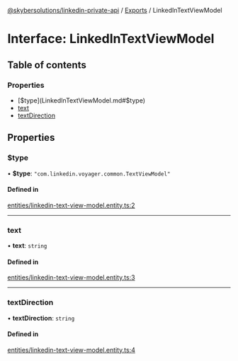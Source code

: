 [@skybersolutions/linkedin-private-api](../README.md) / [Exports](../modules.md) / LinkedInTextViewModel

# Interface: LinkedInTextViewModel

## Table of contents

### Properties

- [$type](LinkedInTextViewModel.md#$type)
- [text](LinkedInTextViewModel.md#text)
- [textDirection](LinkedInTextViewModel.md#textdirection)

## Properties

### $type

• **$type**: ``"com.linkedin.voyager.common.TextViewModel"``

#### Defined in

[entities/linkedin-text-view-model.entity.ts:2](https://github.com/SkyberSolutions/linkedin-private-api/blob/c247a0c/src/entities/linkedin-text-view-model.entity.ts#L2)

___

### text

• **text**: `string`

#### Defined in

[entities/linkedin-text-view-model.entity.ts:3](https://github.com/SkyberSolutions/linkedin-private-api/blob/c247a0c/src/entities/linkedin-text-view-model.entity.ts#L3)

___

### textDirection

• **textDirection**: `string`

#### Defined in

[entities/linkedin-text-view-model.entity.ts:4](https://github.com/SkyberSolutions/linkedin-private-api/blob/c247a0c/src/entities/linkedin-text-view-model.entity.ts#L4)
